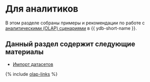 # Для аналитиков

В этом разделе собраны примеры и рекомендации по работе с [аналитическими (OLAP) сценариями](../faq/analytics.md) в {{ ydb-short-name }}.

## Данный раздел содержит следующие материалы

* [Импорт датасетов](datasets/index.md)

{% include [olap-links](_includes/olap-links.md) %}